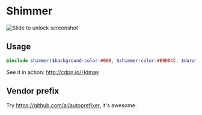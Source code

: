 # Shimmer

![Slide to unlock screenshot](http://f.cl.ly/items/0u0D3P0V0k110A2E0H44/Untitled.gif)

## Usage

```scss
@include shimmer($background-color:#000, $shimmer-color:#E9DDCC, $duration:2.0s);
```

See it in action: http://cdpn.io/Hdmay

## Vendor prefix

Try https://github.com/ai/autoprefixer, it's awesome.
